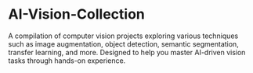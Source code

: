 # AI-Vision-Collection
A compilation of computer vision projects exploring various techniques such as image augmentation, object detection, semantic segmentation, transfer learning, and more. Designed to help you master AI-driven vision tasks through hands-on experience.
